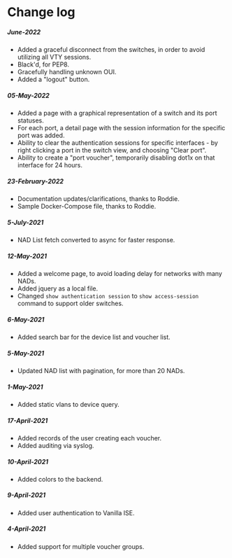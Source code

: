 # Change log

##### June-2022
* Added a graceful disconnect from the switches, in order to avoid utilizing all VTY sessions.
* Black'd, for PEP8.
* Gracefully handling unknown OUI.
* Added a "logout" button.

##### 05-May-2022
* Added a page with a graphical representation of a switch and its port statuses.
* For each port, a detail page with the session information for the specific port was added.
* Ability to clear the authentication sessions for specific interfaces - by right clicking a port in the switch view, and choosing "Clear port".
* Ability to create a "port voucher", temporarily disabling dot1x on that interface for 24 hours.

##### 23-February-2022
* Documentation updates/clarifications, thanks to Roddie.
* Sample Docker-Compose file, thanks to Roddie.

##### 5-July-2021
* NAD List fetch converted to async for faster response.

##### 12-May-2021
* Added a welcome page, to avoid loading delay for networks with many NADs.
* Added jquery as a local file.
* Changed `show authentication session` to `show access-session` command to support older switches.

##### 6-May-2021
* Added search bar for the device list and voucher list.

##### 5-May-2021
* Updated NAD list with pagination, for more than 20 NADs.

##### 1-May-2021
* Added static vlans to device query.

##### 17-April-2021
* Added records of the user creating each voucher.
* Added auditing via syslog.

##### 10-April-2021
* Added colors to the backend.

##### 9-April-2021
* Added user authentication to Vanilla ISE.

##### 4-April-2021
* Added support for multiple voucher groups.

